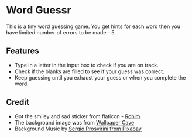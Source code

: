 # Word Guessr

This is a tiny word guessing game. You get hints for each word then you have limited number of errors to be made - 5.

## Features

- Type in a letter in the input box to check if you are on track.
- Check if the blanks are filled to see if your guess was correct.
- Keep guessing until you exhaust your guess or when you complete the word.

## Credit 

- Got the smiley and sad sticker from flaticon - [Rohim](https://www.flaticon.com/free-stickers/smileys) 
- The background image was from [Wallpaper  Cave](wallpapercave.com)
- Background Music by [Sergio Prosvirini from Pixabay](https://pixabay.com/users/top-flow-28521292/?utm_source=link-attribution&utm_medium=referral&utm_campaign=music&utm_content=270159)